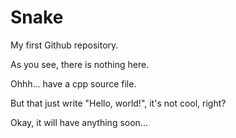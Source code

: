 # Snake

My first Github repository.

As you see, there is nothing here.

Ohhh... have a cpp source file.

But that just write "Hello, world!", it's not cool, right?

Okay, it will have anything soon...